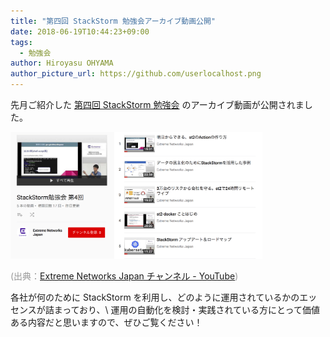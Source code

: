 ```yaml
---
title: "第四回 StackStorm 勉強会アーカイブ動画公開"
date: 2018-06-19T10:44:23+09:00
tags:
  - 勉強会
author: Hiroyasu OHYAMA
author_picture_url: https://github.com/userlocalhost.png
---
```


先月ご紹介した [第四回 StackStorm 勉強会](https://stackstorm.jp/post/20180530_st2conference_report/) のアーカイブ動画が公開されました。

<a href='https://www.youtube.com/playlist?list=PLdBkIB6kvdfBg-UfLxxx-CX0Kpyn5gZ-F'><img src='https://raw.githubusercontent.com/userlocalhost/official-page/master/static/img/20180619-ss-01.png' style='width: 80%;'></src></a>

<font color='#999999'>(出典：[Extreme Networks Japan チャンネル - YouTube](https://www.youtube.com/playlist?list=PLdBkIB6kvdfBg-UfLxxx-CX0Kpyn5gZ-F))</font>

各社が何のために StackStorm を利用し、どのように運用されているかのエッセンスが詰まっており、\\
運用の自動化を検討・実践されている方にとって価値ある内容だと思いますので、ぜひご覧ください！
